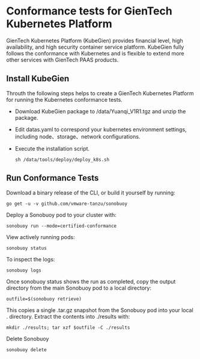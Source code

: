 # Conformance tests for GienTech Kubernetes Platform
GienTech Kubernetes Platform (KubeGien) provides financial level, high availability, and high security container service platform. KubeGien fully follows the conformance with Kubernetes and is flexible to extend more other services with GienTech PAAS products.
## Install KubeGien
Throuth the following steps helps to create a GienTech Kubernetes Platform for running the Kubernetes conformance tests.
- Download KubeGien package to /data/Yuanqi_V1R1.tgz and unzip the package.
- Edit datas.yaml to correspond your kubernetes environment settings, including node、storage、network configurations.
- Execute the installation script.
  
   `sh /data/tools/deploy/deploy_k8s.sh`
## Run Conformance Tests
Download a binary release of the CLI, or build it yourself by running:

`go get -u -v github.com/vmware-tanzu/sonobuoy`

Deploy a Sonobuoy pod to your cluster with:

`sonobuoy run --mode=certified-conformance`

View actively running pods:

`sonobuoy status`

To inspect the logs:

`sonobuoy logs`

Once sonobuoy status shows the run as completed, copy the output directory from the main Sonobuoy pod to a local directory:

`outfile=$(sonobuoy retrieve)`

This copies a single .tar.gz snapshot from the Sonobuoy pod into your local . directory. Extract the contents into ./results with:

`mkdir ./results; tar xzf $outfile -C ./results`

Delete Sonobuoy 

`sonobuoy delete`
